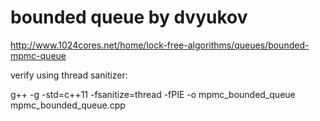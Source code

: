 # bounded queue by dvyukov

http://www.1024cores.net/home/lock-free-algorithms/queues/bounded-mpmc-queue

verify using thread sanitizer:

g++ -g -std=c++11 -fsanitize=thread -fPIE -o mpmc_bounded_queue mpmc_bounded_queue.cpp
